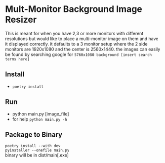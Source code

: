 # Mult-Monitor Background Image Resizer
This is meant for when you have 2,3 or more monitors with different resolutions
but would like to place a multi-monitor image on them and have it displayed correctly.
it defaults to a 3 monitor setup where the 2 side monitors are 1920x1080 and the center is 2560x1440.
the images can easily be found by searching google for `5760x1080 background [insert search terms here]`

## Install
* `poetry install`

## Run
* python main.py [image_file]
* for help `python main.py -h`  

## Package to Binary
`poetry install --with dev`  
`pyinstaller --onefile main.py`  
binary will be in dist/main[.exe]
